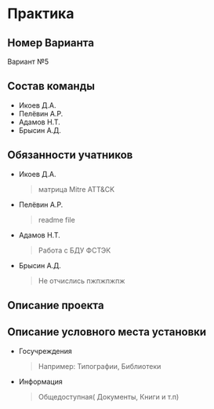 # Практика
## Номер Варианта
Вариант №5
## Состав команды
- Икоев Д.А.
- Пелёвин А.Р.
- Адамов Н.Т.
- Брысин А.Д.
## Обязанности учатников
- Икоев Д.А.
  > матрица Mitre ATT&CK
- Пелёвин А.Р.
  > readme file
- Адамов Н.Т.
  >  Работа с БДУ ФСТЭК
- Брысин А.Д.
  > Не отчислись пжпжпжпж
## Описание проекта

## Описание условного места установки
- Госучреждения
  > Например: Типографии, Библиотеки
- Информация
  > Общедоступная( Документы, Книги и т.п)
